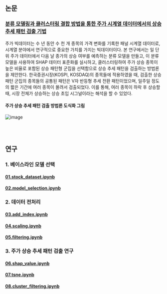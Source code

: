 ## 논문
### [분류 모델링과 클러스터링 결합 방법을 통한 주가 시계열 데이터에서의 상승 추세 패턴 검출 기법](https://www.dbpia.co.kr/journal/articleDetail?nodeId=NODE11224523) 
주가 빅데이터는 수 년 동안 수 천 개 종목의 가격 변화를 기록한 패널 시계열 데이터로, 시계열 분야에서  연구적으로  중요한  가치를  가지는  빅데이터이다.  본  연구에서는  일  단위  주가  데이터에서  다음  날 종가의 상승 여부를 예측하는 분류 모델을 만들고, 이 분류 모델을 사용하여 SHAP 데이터 표준화를 실시하고,  클러스터링하여  주가  상승  종목이  높은  비율로  포함된  상승  패턴형  군집을  선택함으로  상승  추세 패턴을  검출하는  방법론을  제안한다.  한국증권시장(KOSPI,  KOSDAQ)의  종목들에  적용하였을  때,  검출한 상승  패턴  군집의  종목들의  공통된  패턴은  V자  반등형  추세  전환  패턴이었으며,  일주일  정도의  짧은  기간에 여러  종목이  몰려서  검출되었다.  이를  통해,  여러  종목이  하락  후  상승할  때,  시장  전체가  상승하는  상승 초입  시그널이라는  해석을  할  수  있었다.   

#### **주가 상승 추세 패턴 검출 방법론 도식화 그림** 
![image](https://github.com/ag-su/stock_prediction_research/assets/72302404/77b80b45-b0ac-4af3-8586-8eaf25759f0b)


<br>
<br>

## 연구
### 1. 베이스라인 모델 선택 
#### [01.stock_dataset.ipynb](https://github.com/ag-su/stock_prediction_research/blob/main/01.stock_dataset.ipynb)


#### [02.model_selection.ipynb](https://github.com/ag-su/stock_prediction_research/blob/main/02.model_selection.ipynb)


### 2. 데이터 전처리 
#### [03.add_index.ipynb](https://github.com/ag-su/stock_prediction_research/blob/main/03.add_index.ipynb)


#### [04.scaling.ipynb](https://github.com/ag-su/stock_prediction_research/blob/main/04.scaling.ipynb)


#### [05.filtering.ipynb](https://github.com/ag-su/stock_prediction_research/blob/main/05.filtering.ipynb)


### 3. 주가 상승 추세 패턴 검출 연구
#### [06.shap_value.ipynb](https://github.com/ag-su/stock_prediction_research/blob/main/06.shap_value.ipynb)


#### [07.tsne.ipynb](https://github.com/ag-su/stock_prediction_research/blob/main/07.tsne.ipynb)


#### [08.cluster_filtering.ipynb](https://github.com/ag-su/stock_prediction_research/blob/main/08.cluster_filtering.ipynb)

